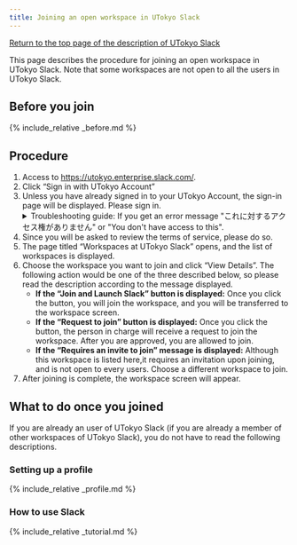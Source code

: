 ```yaml
---
title: Joining an open workspace in UTokyo Slack
---
```


[Return to the top page of the description of UTokyo Slack](/en/slack/)

This page describes the procedure for joining an open workspace in UTokyo Slack. Note that some workspaces are not open to all the users in UTokyo Slack.

## Before you join

{% include_relative _before.md %}

## Procedure

1. Access to https://utokyo.enterprise.slack.com/.
1. Click “Sign in with UTokyo Account”
1. Unless you have already signed in to your UTokyo Account, the sign-in page will be displayed. Please sign in.
    <details>
        <summary> Troubleshooting guide: If you get an error message "これに対するアクセス権がありません" or "You don't have access to this". </summary>
        It is possible that application or reflection of Multi-Factor Authentication for UTokyo Account is not completed, which is required to use UTokyo Slack. Please make sure to follow the initial setup procedure on the "<strong><a href="/utokyo_account/mfa/">Using Multi-Factor Authentication for UTokyo Accounts</a></strong>" page <strong>up to the last step "Step 4: Apply for MFA Use"</strong> to enable multi-factor authentication for your UTokyo Account. <strong>It will take about 40 minutes for your account settings to be reflected in the system, so please wait for a while</strong>.
    </details>
1. Since you will be asked to review the terms of service, please do so.
1. The page titled “Workspaces at UTokyo Slack” opens, and the list of workspaces is displayed.
1. Choose the workspace you want to join and click “View Details”. The following action would be one of the three described below, so please read the description according to the message displayed.
   - <strong>If the “Join and Launch Slack” button is displayed:</strong> Once you click the button, you will join the workspace, and you will be transferred to the workspace screen.
   - <strong>If the “Request to join” button is displayed:</strong> Once you click the button, the person in charge will receive a request to join the workspace. After you are approved, you are allowed to join.
   - <strong>If the “Requires an invite to join” message is displayed:</strong> Although this workspace is listed here,it requires an invitation upon joining, and is not open to every users. Choose a different workspace to join.
1. After joining is complete, the workspace screen will appear.

## What to do once you joined

If you are already an user of UTokyo Slack (if you are already a member of other workspaces of UTokyo Slack), you do not have to read the following descriptions.

### Setting up a profile

{% include_relative _profile.md %}

### How to use Slack

{% include_relative _tutorial.md %}